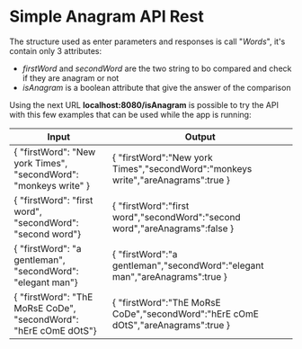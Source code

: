 # Simple Anagram API Rest 
 
The structure used as enter parameters and responses is call "*Words*", it's contain only 3 attributes: 
* *firstWord* and *secondWord* are the two string to bo compared and check if they are anagram or not
* *isAnagram* is a boolean attribute that give the answer of the comparison

Using the next URL **localhost:8080/isAnagram** is possible to try the API with this few examples that can be used while the app is running: <br>

| **Input**                                                        | **Output**                                                                        |
|------------------------------------------------------------------|-----------------------------------------------------------------------------------|
| { "firstWord": "New york Times", "secondWord": "monkeys write" } | { "firstWord":"New york Times","secondWord":"monkeys write","areAnagrams":true }  |
| { "firstWord": "first word", "secondWord": "second word"}        | { "firstWord":"first word","secondWord":"second word","areAnagrams":false }       |
| { "firstWord": "a gentleman", "secondWord": "elegant man"}       | { "firstWord":"a gentleman","secondWord":"elegant man","areAnagrams":true }       |
| { "firstWord": "ThE MoRsE CoDe", "secondWord": "hErE cOmE dOtS"} | { "firstWord":"ThE MoRsE CoDe","secondWord":"hErE cOmE dOtS","areAnagrams":true } |

